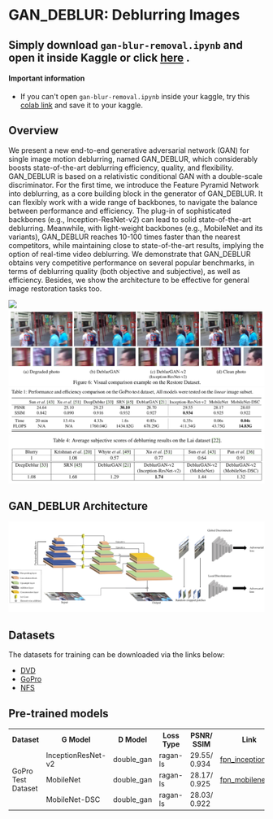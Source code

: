 # GAN_DEBLUR: Deblurring Images

## Simply download `gan-blur-removal.ipynb` and open it inside Kaggle or click [here](https://www.kaggle.com/code/rpjdev/gan-blur-removal) .



#### Important information

- If you can't open `gan-blur-removal.ipynb` inside your kaggle, try this [colab link](https://www.kaggle.com/code/rpjdev/gan-blur-removal) and save it to your kaggle.


## Overview

We present a new end-to-end generative adversarial network (GAN) for single image motion deblurring, named 
GAN_DEBLUR, which considerably boosts state-of-the-art deblurring efficiency, quality, and flexibility. GAN_DEBLUR
is based on a relativistic conditional GAN with a double-scale discriminator. For the first time, we introduce the 
Feature Pyramid Network into deblurring, as a core building block in the generator of GAN_DEBLUR. It can flexibly 
work with a wide range of backbones, to navigate the balance between performance and efficiency. The plug-in of
sophisticated backbones (e.g., Inception-ResNet-v2) can lead to solid state-of-the-art deblurring. Meanwhile,
with light-weight backbones (e.g., MobileNet and its variants), GAN_DEBLUR reaches 10-100 times faster than
the nearest competitors, while maintaining close to state-of-the-art results, implying the option of real-time
video deblurring. We demonstrate that GAN_DEBLUR obtains very competitive performance on several popular
benchmarks, in terms of deblurring quality (both objective and subjective), as well as efficiency. Besides,
we show the architecture to be effective for general image restoration tasks too.

![](./doc_images/kohler_visual.png)
![](./doc_images/restore_visual.png)
![](./doc_images/gopro_table.png)
![](./doc_images/lai_table.png)

## GAN_DEBLUR Architecture

![](./doc_images/pipeline.jpg)

## Datasets

The datasets for training can be downloaded via the links below:
- [DVD](https://drive.google.com/file/d/1bpj9pCcZR_6-AHb5aNnev5lILQbH8GMZ/view)
- [GoPro](https://drive.google.com/file/d/1KStHiZn5TNm2mo3OLZLjnRvd0vVFCI0W/view)
- [NFS](https://drive.google.com/file/d/1Ut7qbQOrsTZCUJA_mJLptRMipD8sJzjy/view)

## Pre-trained models

<table align="center">
    <tr>
        <th>Dataset</th>
        <th>G Model</th>
        <th>D Model</th>
        <th>Loss Type</th>
        <th>PSNR/ SSIM</th>
        <th>Link</th>
    </tr>
    <tr>
        <td rowspan="3">GoPro Test Dataset</td>
        <td>InceptionResNet-v2</td>
        <td>double_gan</td>
        <td>ragan-ls</td>
        <td>29.55/ 0.934</td>
        <td><a href="https://drive.google.com/uc?export=view&id=1UXcsRVW-6KF23_TNzxw-xC0SzaMfXOaR">fpn_inception.h5</a></td>
    </tr>
    <tr>
        <td>MobileNet</td>
        <td>double_gan</td>
        <td>ragan-ls</td>
        <td>28.17/ 0.925</td>
        <td><a href="https://drive.google.com/uc?export=view&id=1JhnT4BBeKBBSLqTo6UsJ13HeBXevarrU">fpn_mobilenet.h5</a></td>
    </tr>
    <tr>
        <td>MobileNet-DSC</td>
        <td>double_gan</td>
        <td>ragan-ls</td>
        <td>28.03/ 0.922</td>
        <td><a href=""></a></td>
    </tr>
</table>


